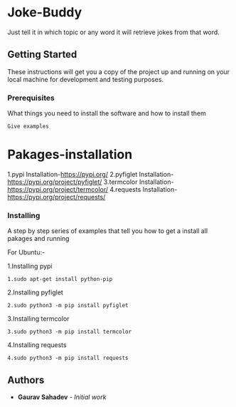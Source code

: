 # Joke-Buddy
Just tell it in which topic or any word it will retrieve jokes from that word.

## Getting Started
These instructions will get you a copy of the project up and running on your local machine for development and testing purposes.

### Prerequisites

What things you need to install the software and how to install them

```
Give examples
```

# Pakages-installation
1.pypi
  Installation-https://pypi.org/
2.pyfiglet
  Installation-https://pypi.org/project/pyfiglet/
3.termcolor
  Installation-https://pypi.org/project/termcolor/
4.requests
  Installation-https://pypi.org/project/requests/

### Installing

A step by step series of examples that tell you how to get a install all pakages and running

For Ubuntu:-

1.Installing pypi
```
1.sudo apt-get install python-pip
```
2.Installing pyfiglet
```
2.sudo python3 -m pip install pyfiglet
```
3.Installing termcolor
```
3.sudo python3 -m pip install termcolor
```
4.Installing requests
```
4.sudo python3 -m pip install requests
```


## Authors

* **Gaurav Sahadev** - *Initial work*
